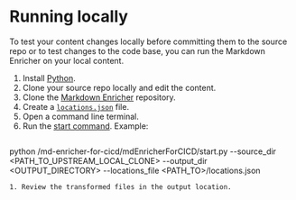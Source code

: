 <!--
# Copyright 2022, 2023 IBM Inc. All rights reserved
# SPDX-License-Identifier: Apache2.0
# Last updated: 2023-08-07
-->

# Running locally
To test your content changes locally before committing them to the source repo or to test changes to the code base, you can run the Markdown Enricher on your local content.

1. Install [Python](https://www.python.org/downloads/).
1. Clone your source repo locally and edit the content.
1. Clone the [Markdown Enricher](https://github.com/IBM/md-enricher-for-cicd) repository.
1. Create a [`locations.json`](setup.md) file. 
1. Open a command line terminal.
1. Run the [start command](setup.md). Example: 
   ```
python <PATH>/md-enricher-for-cicd/mdEnricherForCICD/start.py --source_dir <PATH_TO_UPSTREAM_LOCAL_CLONE> --output_dir <OUTPUT_DIRECTORY> --locations_file <PATH_TO>/locations.json 
```
1. Review the transformed files in the output location.
